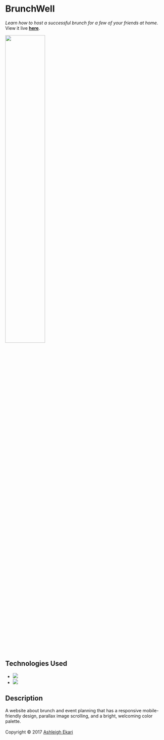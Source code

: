 # BrunchWell

*Learn how to host a successful brunch for a few of your friends at home.* View it live [**here**](https://aekari.github.io/BrunchWell/ "BrunchWell").

<img src= "https://i.imgur.com/77Rhe2E.png" width="50%">

## Technologies Used

* ![](https://img.shields.io/badge/-HTML-black.svg?style=flat-square&logo=html5&colorB=000)
* ![](https://img.shields.io/badge/-CSS-black.svg?style=flat-square&logo=css3&colorB=000)

## Description
A website about brunch and event planning that has a responsive mobile-friendly design, parallax image scrolling, and a bright, welcoming color palette. 
<br><br>
Copyright © 2017 [Ashleigh Ekari](https://www.ashleighekari.com)
